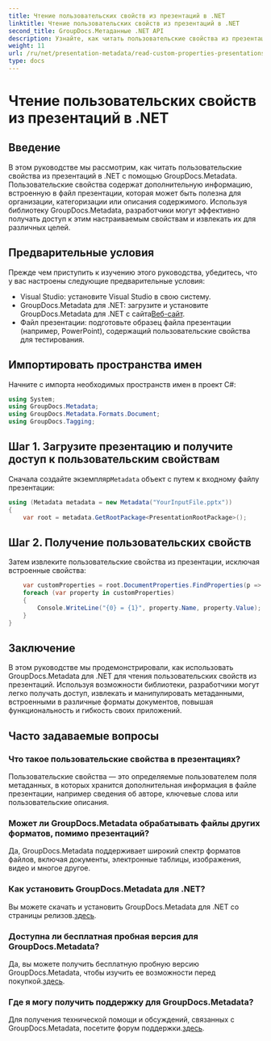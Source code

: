 ```yaml
---
title: Чтение пользовательских свойств из презентаций в .NET
linktitle: Чтение пользовательских свойств из презентаций в .NET
second_title: GroupDocs.Метаданные .NET API
description: Узнайте, как читать пользовательские свойства из презентаций в .NET с помощью GroupDocs.Metadata. Эффективный доступ и извлечение метаданных.
weight: 11
url: /ru/net/presentation-metadata/read-custom-properties-presentations/
type: docs
---
```

# Чтение пользовательских свойств из презентаций в .NET

## Введение
В этом руководстве мы рассмотрим, как читать пользовательские свойства из презентаций в .NET с помощью GroupDocs.Metadata. Пользовательские свойства содержат дополнительную информацию, встроенную в файл презентации, которая может быть полезна для организации, категоризации или описания содержимого. Используя библиотеку GroupDocs.Metadata, разработчики могут эффективно получать доступ к этим настраиваемым свойствам и извлекать их для различных целей.
## Предварительные условия
Прежде чем приступить к изучению этого руководства, убедитесь, что у вас настроены следующие предварительные условия:
- Visual Studio: установите Visual Studio в свою систему.
-  GroupDocs.Metadata для .NET: загрузите и установите GroupDocs.Metadata для .NET с сайта[Веб-сайт](https://releases.groupdocs.com/metadata/net/).
- Файл презентации: подготовьте образец файла презентации (например, PowerPoint), содержащий пользовательские свойства для тестирования.

## Импортировать пространства имен
Начните с импорта необходимых пространств имен в проект C#:
```csharp
using System;
using GroupDocs.Metadata;
using GroupDocs.Metadata.Formats.Document;
using GroupDocs.Tagging;
```
## Шаг 1. Загрузите презентацию и получите доступ к пользовательским свойствам
 Сначала создайте экземпляр`Metadata` объект с путем к входному файлу презентации:
```csharp
using (Metadata metadata = new Metadata("YourInputFile.pptx"))
{
    var root = metadata.GetRootPackage<PresentationRootPackage>();
```
## Шаг 2. Получение пользовательских свойств
Затем извлеките пользовательские свойства из презентации, исключая встроенные свойства:
```csharp
    var customProperties = root.DocumentProperties.FindProperties(p => !p.Tags.Contains(Tags.Document.BuiltIn));
    foreach (var property in customProperties)
    {
        Console.WriteLine("{0} = {1}", property.Name, property.Value);
    }
}
```

## Заключение
В этом руководстве мы продемонстрировали, как использовать GroupDocs.Metadata для .NET для чтения пользовательских свойств из презентаций. Используя возможности библиотеки, разработчики могут легко получать доступ, извлекать и манипулировать метаданными, встроенными в различные форматы документов, повышая функциональность и гибкость своих приложений.

## Часто задаваемые вопросы
### Что такое пользовательские свойства в презентациях?
Пользовательские свойства — это определяемые пользователем поля метаданных, в которых хранится дополнительная информация в файле презентации, например сведения об авторе, ключевые слова или пользовательские описания.
### Может ли GroupDocs.Metadata обрабатывать файлы других форматов, помимо презентаций?
Да, GroupDocs.Metadata поддерживает широкий спектр форматов файлов, включая документы, электронные таблицы, изображения, видео и многое другое.
### Как установить GroupDocs.Metadata для .NET?
 Вы можете скачать и установить GroupDocs.Metadata для .NET со страницы релизов.[здесь](https://releases.groupdocs.com/metadata/net/).
### Доступна ли бесплатная пробная версия для GroupDocs.Metadata?
 Да, вы можете получить бесплатную пробную версию GroupDocs.Metadata, чтобы изучить ее возможности перед покупкой.[здесь](https://releases.groupdocs.com/).
### Где я могу получить поддержку для GroupDocs.Metadata?
 Для получения технической помощи и обсуждений, связанных с GroupDocs.Metadata, посетите форум поддержки.[здесь](https://forum.groupdocs.com/c/metadata/14).